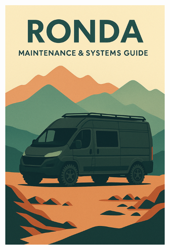 <img src="https://github.com/thomasfw/ronda-build/blob/main/MAINTENANCE%20%26%20SYSTEMS%20GUIDE.png"/>
